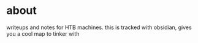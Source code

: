 # about
writeups and notes for HTB machines. this is tracked with obsidian, gives you a cool map to tinker with